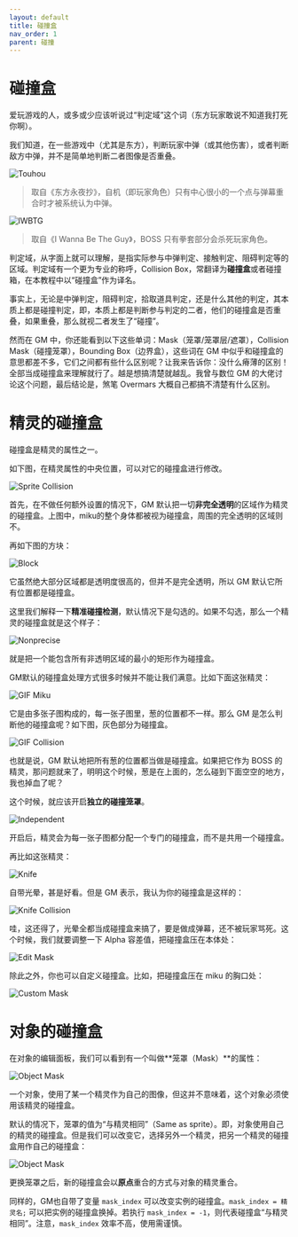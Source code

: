 ```yaml
---
layout: default
title: 碰撞盒
nav_order: 1
parent: 碰撞
---
```


# 碰撞盒

爱玩游戏的人，或多或少应该听说过“判定域”这个词（东方玩家敢说不知道我打死你啊）。

我们知道，在一些游戏中（尤其是东方），判断玩家中弹（或其他伤害），或者判断敌方中弹，并不是简单地判断二者图像是否重叠。

![Touhou](/assets/images/collision/touhou.jpg)

> 取自《东方永夜抄》，自机（即玩家角色）只有中心很小的一个点与弹幕重合时才被系统认为中弹。

![IWBTG](/assets/images/collision/iwbtg.png)

> 取自《I Wanna Be The Guy》，BOSS 只有拳套部分会杀死玩家角色。

判定域，从字面上就可以理解，是指实际参与中弹判定、接触判定、阻碍判定等的区域。判定域有一个更为专业的称呼，Collision Box，常翻译为**碰撞盒**或者碰撞箱，在本教程中以“碰撞盒”作为译名。

事实上，无论是中弹判定，阻碍判定，拾取道具判定，还是什么其他的判定，其本质上都是碰撞判定，即，本质上都是判断参与判定的二者，他们的碰撞盒是否重叠，如果重叠，那么就视二者发生了“碰撞”。

然而在 GM 中，你还能看到以下这些单词：Mask（笼罩/笼罩层/遮罩），Collision Mask（碰撞笼罩），Bounding Box（边界盒），这些词在 GM 中似乎和碰撞盒的意思都差不多，它们之间都有些什么区别呢？让我来告诉你：没什么瘠薄的区别！全部当成碰撞盒来理解就行了。越是想搞清楚就越乱。我曾与数位 GM 的大佬讨论这个问题，最后结论是，煞笔 Overmars 大概自己都搞不清楚有什么区别。

# 精灵的碰撞盒

碰撞盒是精灵的属性之一。

如下图，在精灵属性的中央位置，可以对它的碰撞盒进行修改。

![Sprite Collision](/assets/images/collision/sprite_collision.png)

首先，在不做任何额外设置的情况下，GM 默认把一切**非完全透明**的区域作为精灵的碰撞盒。上图中，miku的整个身体都被视为碰撞盒，周围的完全透明的区域则不。

再如下图的方块：

![Block](/assets/images/collision/block.png)

它虽然绝大部分区域都是透明度很高的，但并不是完全透明，所以 GM 默认它所有位置都是碰撞盒。

这里我们解释一下**精准碰撞检测**，默认情况下是勾选的。如果不勾选，那么一个精灵的碰撞盒就是这个样子：

![Nonprecise](/assets/images/collision/nonprecise.png)

就是把一个能包含所有非透明区域的最小的矩形作为碰撞盒。

GM默认的碰撞盒处理方式很多时候并不能让我们满意。比如下面这张精灵：

![GIF Miku](/assets/images/collision/gif_miku.png)

它是由多张子图构成的，每一张子图里，葱的位置都不一样。那么 GM 是怎么判断他的碰撞盒呢？如下图，灰色部分为碰撞盒。

![GIF Collision](/assets/images/collision/gif_collision.png)

也就是说，GM 默认地把所有葱的位置都当做是碰撞盒。如果把它作为 BOSS 的精灵，那问题就来了，明明这个时候，葱是在上面的，怎么碰到下面空空的地方，我也掉血了呢？

这个时候，就应该开启**独立的碰撞笼罩**。

![Independent](/assets/images/collision/independent.png)

开启后，精灵会为每一张子图都分配一个专门的碰撞盒，而不是共用一个碰撞盒。

再比如这张精灵：

![Knife](/assets/images/collision/knife.png)

自带光晕，甚是好看。但是 GM 表示，我认为你的碰撞盒是这样的：

![Knife Collision](/assets/images/collision/knife_collision.png)

哇，这还得了，光晕全都当成碰撞盒来搞了，要是做成弹幕，还不被玩家骂死。这个时候，我们就要调整一下 Alpha 容差值，把碰撞盒压在本体处：

![Edit Mask](/assets/images/collision/edit_mask.png)

除此之外，你也可以自定义碰撞盒。比如，把碰撞盒压在 miku 的胸口处：

![Custom Mask](/assets/images/collision/custom_mask.png)

# 对象的碰撞盒

在对象的编辑面板，我们可以看到有一个叫做**笼罩（Mask）**的属性：

![Object Mask](/assets/images/collision/obj_mask1.png)

一个对象，使用了某一个精灵作为自己的图像，但这并不意味着，这个对象必须使用该精灵的碰撞盒。

默认的情况下，笼罩的值为“与精灵相同”（Same as sprite）。即，对象使用自己的精灵的碰撞盒。但是我们可以改变它，选择另外一个精灵，把另一个精灵的碰撞盒用作自己的碰撞盒：

![Object Mask](/assets/images/collision/obj_mask2.png)

更换笼罩之后，新的碰撞盒会以**原点**重合的方式与对象的精灵重合。

同样的，GM也自带了变量 `mask_index` 可以改变实例的碰撞盒。`mask_index = 精灵名;` 可以把实例的碰撞盒换掉。若执行 `mask_index = -1`，则代表碰撞盒“与精灵相同”。注意，`mask_index` 效率不高，使用需谨慎。
